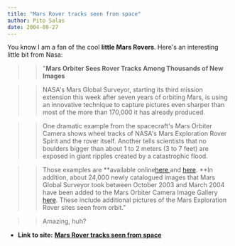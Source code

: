 ```yaml
---
title: "Mars Rover tracks seen from space"
author: Pito Salas
date: 2004-09-27
---
```


You know I am a fan of the cool **little Mars Rovers**. Here's an interesting
little bit from Nasa:

>>

>> "**Mars Orbiter Sees Rover Tracks Among Thousands of New Images**

>>

>> NASA's Mars Global Surveyor, starting its third mission extension this week
after seven years of orbiting Mars, is using an innovative technique to
capture pictures even sharper than most of the more than 170,000 it has
already produced.

>>

>> One dramatic example from the spacecraft's Mars Orbiter Camera shows wheel
tracks of NASA's Mars Exploration Rover Spirit and the rover itself. Another
tells scientists that no boulders bigger than about 1 to 2 meters (3 to 7
feet) are exposed in giant ripples created by a catastrophic flood.

>>

>> Those examples are **available online[here
](<http://www.msss.com/mars_images/moc/2004/09/27/>) and
[here](<http://mars.jpl.nasa.gov/mgs>). **In addition, about 24,000 newly
catalogued images that Mars Global Surveyor took between October 2003 and
March 2004 have been added to the Mars Orbiter Camera Image Gallery
[here](<http://www.msss.com/moc_gallery/>). These include additional pictures
of the Mars Exploration Rover sites seen from orbit."

>>

>> Amazing, huh?


* **Link to site:** **[Mars Rover tracks seen from space](None)**
